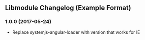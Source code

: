 ## Libmodule Changelog (Example Format)

<a name="1.0.0"></a>
### 1.0.0 (2017-05-24)
* Replace systemjs-angular-loader with version that works for IE
